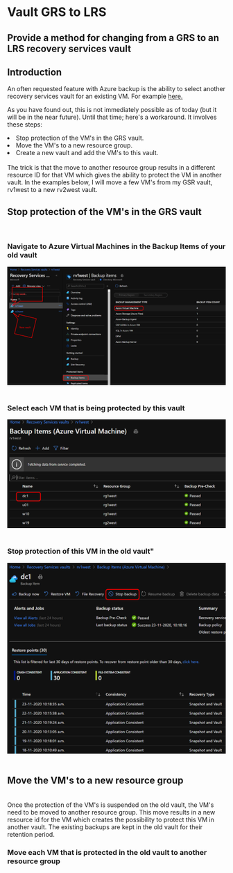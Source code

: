<h1>Vault GRS to LRS</h1>
<h2>Provide a method for changing from a GRS to an LRS recovery services vault</h2>

<p>
<h2>Introduction</h2>
An often requested feature with Azure backup is the ability to select another recovery services vault for an existing VM. For example <a href="https://feedback.azure.com/forums/258995-azure-backup/suggestions/33419662-move-vm-from-recovery-services-vault-to-new-vault"> here.</a>

As you have found out, this is not immediately possible as of today (but it will be in the near future). Until that time; here's a workaround.
It involves these steps:
<br>
<li>Stop protection of the VM's in the GRS vault.</li>
<li>Move the VM's to a new resource group.</li>
<li>Create a new vault and add the VM's to this vault.</li>
<br>
The trick is that the move to another resource group results in a different resource ID for that VM which gives the ability to protect the VM in another vault.
In the examples below, I will move a few VM's from my GSR vault, rv1west to a new rv2west vault.


<h2>Stop protection of the VM's in the GRS vault</h2>
<br>
<h3>Navigate to Azure Virtual Machines in the Backup Items of your old vault</h3>
<img src="https://github.com/joostm1/Vault-GRS-LRS/blob/main/content/rsv1.png" alt="Migration overview">
<br>
<br>
<h3>Select each VM that is being protected by this vault</h3>
<img src="https://github.com/joostm1/Vault-GRS-LRS/blob/main/content/rsv2.png" alt="Select VM's">
<br>
<br>
<h3>Stop protection of this VM in the old vault"</h3>
<img src="https://github.com/joostm1/Vault-GRS-LRS/blob/main/content/rsv3.png" alt="Stop protection">
<br>
<br>
<h2>Move the VM's to a new resource group</h2>
<br>
Once the protection of the VM's is suspended on the old vault, the VM's need to be moved to another resource group. This move results in a new resource id for the VM which creates the possibility to protect this VM in another vault. The existing backups are kept in the old vault for their retention period.
<br>
<h3>Move each VM that is protected in the old vault to another resource group</h3>
<img src=">

</p>

